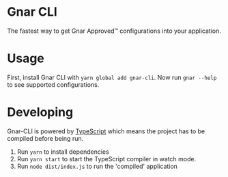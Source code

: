 # Gnar CLI

The fastest way to get Gnar Approved&trade; configurations into your
application.

# Usage

First, install Gnar CLI with `yarn global add gnar-cli`. Now run `gnar --help`
to see supported configurations.

# Developing

Gnar-CLI is powered by [TypeScript] which means the project has to be compiled
before being run.

1. Run `yarn` to install dependencies
1. Run `yarn start` to start the TypeScript compiler in watch mode.
1. Run `node dist/index.js` to run the 'compiled' application

[typescript]: https://www.typescriptlang.org/
